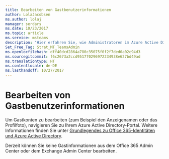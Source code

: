 ```yaml
---
title: Bearbeiten von Gastbenutzerinformationen
author: LolaJacobsen
ms.author: lolaj
manager: serdars
ms.date: 10/23/2017
ms.topic: article
ms.service: msteams
description: "Hier erfahren Sie, wie Administratoren im Azure Active Directory-Portal Informationen zu Gastbenutzern bearbeiten können."
Set_Free_Tag: Strat_MT_TeamsAdmin
ms.openlocfilehash: dff40dcd2864a780c35075f0f2f7ded0a02c94d3
ms.sourcegitcommit: f6c2673a2ccd951770296972234938e627bd49ad
ms.translationtype: HT
ms.contentlocale: de-DE
ms.lasthandoff: 10/27/2017
---
```

<a name="edit-guest-user-information"></a>Bearbeiten von Gastbenutzerinformationen
===========================

Um Gastkonten zu bearbeiten (zum Beispiel den Anzeigenamen oder das Profilfoto), navigieren Sie zu Ihrem Azure Active Directory-Portal. Weitere Informationen finden Sie unter [Grundlegendes zu Office 365-Identitäten und Azure Active Directory](https://support.office.com/en-us/article/Understanding-Office-365-Identity-and-Azure-Active-Directory-06a189e7-5ec6-4af2-94bf-a22ea225a7a9).

Derzeit können Sie keine Gastinformationen aus dem Office 365 Admin Center oder dem Exchange Admin Center bearbeiten. 
  